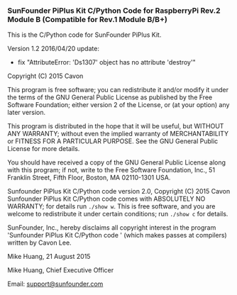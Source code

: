 ### SunFounder PiPlus Kit C/Python Code for RaspberryPi Rev.2 Module B (Compatible for Rev.1 Module B/B+)
This is the C/Python code for SunFounder PiPlus Kit.

Version 1.2 2016/04/20 update:

 - fix "AttributeError: 'Ds1307' object has no attribute 'destroy'"

Copyright (C) 2015 Cavon

This program is free software; you can redistribute it and/or modify
it under the terms of the GNU General Public License as published by
the Free Software Foundation; either version 2 of the License, or
(at your option) any later version.

This program is distributed in the hope that it will be useful,
but WITHOUT ANY WARRANTY; without even the implied warranty of
MERCHANTABILITY or FITNESS FOR A PARTICULAR PURPOSE. See the
GNU General Public License for more details.

You should have received a copy of the GNU General Public License along
with this program; if not, write to the Free Software Foundation, Inc.,
51 Franklin Street, Fifth Floor, Boston, MA 02110-1301 USA.

Sunfounder PiPlus Kit C/Python code version 2.0, Copyright (C) 2015 Cavon
Sunfounder PiPlus Kit C/Python code comes with ABSOLUTELY NO WARRANTY; for details run  `./show w`.
This is free software, and you are welcome to redistribute it
under certain conditions; run `./show c` for details.

SunFounder, Inc., hereby disclaims all copyright interest in the program
'Sunfounder PiPlus Kit C/Python code ' (which makes passes at compilers) written by Cavon Lee.

Mike Huang, 21 August 2015

Mike Huang, Chief Executive Officer

Email: support@sunfounder.com
